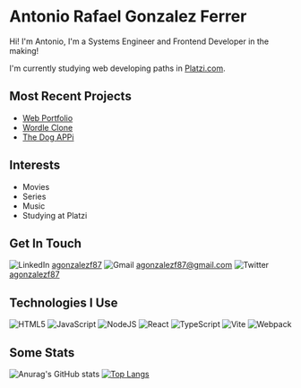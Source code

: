 # Antonio Rafael Gonzalez Ferrer

Hi! I'm Antonio, I'm a Systems Engineer and Frontend Developer in the making!

I'm currently studying web developing paths in [Platzi.com](https://platzi.com).

## Most Recent Projects
- [Web Portfolio](https://github.com/agonzalezf87/agonzalezf87.dev)
- [Wordle Clone](https://github.com/agonzalezf87/wordle)
- [The Dog APPi](https://github.com/agonzalezf87/thedogappi)

## Interests
- Movies
- Series
- Music
- Studying at Platzi

## Get In Touch
![LinkedIn](https://img.shields.io/badge/linkedin-%230077B5.svg?style=for-the-badge&logo=linkedin&logoColor=white) [agonzalezf87](https://www.linkedin.com/in/antonio-rafael-gonzalez-ferrer-5a8a66236/)
![Gmail](https://img.shields.io/badge/Gmail-D14836?style=for-the-badge&logo=gmail&logoColor=white) [agonzalezf87@gmail.com](mailto:agonzalezf87@gmail.com)
![Twitter](https://img.shields.io/badge/Twitter-%231DA1F2.svg?style=for-the-badge&logo=Twitter&logoColor=white) [agonzalezf87](https://twitter.com/agonzalezf87)

## Technologies I Use
![HTML5](https://img.shields.io/badge/html5-%23E34F26.svg?style=for-the-badge&logo=html5&logoColor=white) ![JavaScript](https://img.shields.io/badge/javascript-%23323330.svg?style=for-the-badge&logo=javascript&logoColor=%23F7DF1E) ![NodeJS](https://img.shields.io/badge/node.js-6DA55F?style=for-the-badge&logo=node.js&logoColor=white) ![React](https://img.shields.io/badge/react-%2320232a.svg?style=for-the-badge&logo=react&logoColor=%2361DAFB) ![TypeScript](https://img.shields.io/badge/typescript-%23007ACC.svg?style=for-the-badge&logo=typescript&logoColor=white) ![Vite](https://img.shields.io/badge/vite-%23646CFF.svg?style=for-the-badge&logo=vite&logoColor=white) ![Webpack](https://img.shields.io/badge/webpack-%238DD6F9.svg?style=for-the-badge&logo=webpack&logoColor=black)

## Some Stats
![Anurag's GitHub stats](https://github-readme-stats.vercel.app/api?username=agonzalezf87&show_icons=true&theme=dark)
[![Top Langs](https://github-readme-stats.vercel.app/api/top-langs/?username=agonzalezf87&layout=compact)](https://github.com/agonzalezf87/agonzalezf87) 

